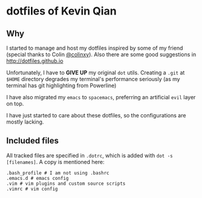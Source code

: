 # dotfiles of Kevin Qian

## Why
I started to manage and host my dotfiles inspired by some of my friend (special thanks to Colin [@colinxy](https://github.com/colinxy)). Also there are some good suggestions in http://dotfiles.github.io  

Unfortunately, I have to __GIVE UP__ my original `dot` utils. Creating a `.git` at `$HOME` directory degrades my terminal's performance seriously (as my terminal has git highlighting from Powerline)   

I have also migrated my `emacs` to `spacemacs`, preferring an artificial `evil` layer on top.  

I have just started to care about these dotfiles, so the configurations are mostly lacking.  

## Included files
All tracked files are specified in `.dotrc`, which is added with `dot -s [filenames]`. A copy is mentioned here:  
```
.bash_profile # I am not using .bashrc
.emacs.d # emacs config
.vim # vim plugins and custom source scripts
.vimrc # vim config
```
